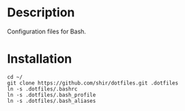 Description
===========
Configuration files for Bash.

Installation
============
    cd ~/
    git clone https://github.com/shir/dotfiles.git .dotfiles
    ln -s .dotfiles/.bashrc
    ln -s .dotfiles/.bash_profile
    ln -s .dotfiles/.bash_aliases
